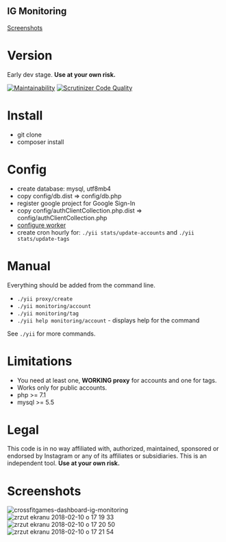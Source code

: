## IG Monitoring

[Screenshots](#screenshots)

# Version
Early dev stage.  **Use at your own risk.**

[![Maintainability](https://api.codeclimate.com/v1/badges/a99a88d28ad37a79dbf6/maintainability)](https://codeclimate.com/github/codeclimate/codeclimate/maintainability) 
[![Scrutinizer Code Quality](https://scrutinizer-ci.com/g/jakim/ig-monitoring/badges/quality-score.png?b=master)](https://scrutinizer-ci.com/g/jakim/ig-monitoring/?branch=master)

# Install
- git clone
- composer install

# Config
- create database: mysql, utf8mb4
- copy config/db.dist => config/db.php
- register google project for Google Sign-In
- copy config/authClientCollection.php.dist => config/authClientCollection.php
- [configure worker](https://github.com/yiisoft/yii2-queue/blob/master/docs/guide/worker.md)
- create cron hourly for: `./yii stats/update-accounts` and `./yii stats/update-tags`

# Manual
Everything should be added from the command line.

- `./yii proxy/create`
- `./yii monitoring/account`
- `./yii monitoring/tag`
- `./yii help monitoring/account` - displays help for the command

See `./yii` for more commands.


# Limitations
- You need at least one, **WORKING proxy** for accounts and one for tags.
- Works only for public accounts.
- php >= 7.1
- mysql >= 5.5

# Legal
This code is in no way affiliated with, authorized, maintained, sponsored or endorsed by Instagram or any of its affiliates or subsidiaries.
This is an independent tool. **Use at your own risk.**

# Screenshots
![crossfitgames-dashboard-ig-monitoring](https://user-images.githubusercontent.com/839118/36559260-bf7f1b0a-180d-11e8-9f6a-00f550a2a2a6.png)
![zrzut ekranu 2018-02-10 o 17 19 33](https://user-images.githubusercontent.com/839118/36064169-1e37d942-0e87-11e8-8c05-b7ac197af709.png)
![zrzut ekranu 2018-02-10 o 17 20 50](https://user-images.githubusercontent.com/839118/36064168-1e1cd700-0e87-11e8-853c-b7a86311b6bf.png)
![zrzut ekranu 2018-02-10 o 17 21 54](https://user-images.githubusercontent.com/839118/36064167-1e013950-0e87-11e8-8da7-48943127c58c.png)


